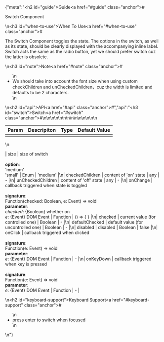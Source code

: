 {"meta":"<h2 id=\"guide\">Guide<a href=\"#guide\" class=\"anchor\">#</a></h2><p>Switch Component</p>\n<h3 id=\"when-to-use\">When To Use<a href=\"#when-to-use\" class=\"anchor\">#</a></h3><p>The Switch Component toggles the state. The options in the switch, as well as its state, should be clearly displayed with the accompanying inline label. Switch acts the same as the radio button, yet we should prefer switch cuz the latter is obsolete.</p>\n<h3 id=\"note\">Note<a href=\"#note\" class=\"anchor\">#</a></h3><ul>\n<li>We should take into account the font size when using custom checkChildren and unCheckedChildren&#xFF0C;cuz the width is limited and defaults to be 2 characters.</li>\n</ul>\n<h2 id=\"api\">API<a href=\"#api\" class=\"anchor\">#</a></h2>","api":"<h3 id=\"switch\">Switch<a href=\"#switch\" class=\"anchor\">#</a></h3><table>\n<thead>\n<tr>\n<th>Param</th>\n<th>Descripiton</th>\n<th>Type</th>\n<th>Default Value</th>\n</tr>\n</thead>\n<tbody>\n<tr>\n<td></td>\n</tr>\n</tbody>\n</table>\n<p>| size              | size of switch<br><br><strong>option</strong>:<br>&apos;medium&apos;<br>&apos;small&apos;                                                                              | Enum     | &apos;medium&apos;  |\n| checkedChildren   | content of &apos;on&apos; state                                                                                                                                         | any      | -         |\n| unCheckedChildren | content of &apos;off&apos; state                                                                                                                                         | any      | -         |\n| onChange          | callback triggered when state is toggled<br><br><strong>signature</strong>:<br>Function(checked: Boolean, e: Event) =&gt; void<br><strong>parameter</strong>:<br><em>checked</em>: {Boolean} whether on<br>_e_: {Event} DOM Event | Function | () =&gt; { } |\n| checked           | current value (for controlled one)                                                                                                                                 | Boolean  | -         |\n| defaultChecked    | default value (for uncontrolled one)                                                                                                                                | Boolean  | -         |\n| disabled          | disabled                                                                                                                                        | Boolean  | false     |\n| onClick           | callback triggered when clicked<br><br><strong>signature</strong>:<br>Function(e: Event) =&gt; void<br><strong>parameter</strong>:<br>_e_: {Event} DOM Event                                                         | Function | -         |\n| onKeyDown         | callback triggered when key is pressed<br><br><strong>signature</strong>:<br>Function(e: Event) =&gt; void<br><strong>parameter</strong>:<br>_e_: {Event} DOM Event                                                         | Function | -         |</p>\n<h2 id=\"keyboard-support\">Keyboard Support<a href=\"#keyboard-support\" class=\"anchor\">#</a></h2><ul>\n<li>press enter to switch when focused</li>\n</ul>\n"}